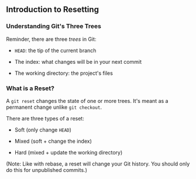Introduction to Resetting
-------------------------

### Understanding Git's Three Trees ###

Reminder, there are three *trees* in Git:

  * `HEAD`: the tip of the current branch

  * The index: what changes will be in your next commit

  * The working directory: the project's files

### What is a Reset? ###

A `git reset` changes the state of one or more trees.  It's meant as a
permanent change unlike `git checkout`.

There are three types of a reset:

  * Soft (only change `HEAD`)

  * Mixed (soft + change the index)

  * Hard (mixed + update the working directory)

(Note: Like with rebase, a reset will change your Git history.  You
should only do this for unpublished commits.)
